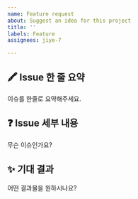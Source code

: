 ```yaml
---
name: Feature request
about: Suggest an idea for this project
title: ''
labels: Feature
assignees: jiye-7

---
```


## 🖍 Issue 한 줄 요약
이슈를 한줄로 요약해주세요.

## ❓ Issue 세부 내용
무슨 이슈인가요?

## ✨ 기대 결과
어떤 결과물을 원하시나요?
